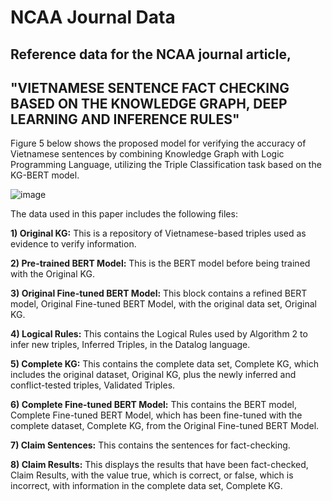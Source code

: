 # NCAA Journal Data
## Reference data for the NCAA journal article, 
## "VIETNAMESE SENTENCE FACT CHECKING BASED ON THE KNOWLEDGE GRAPH, DEEP LEARNING AND INFERENCE RULES"

Figure 5 below shows the proposed model for verifying the accuracy of Vietnamese sentences by combining Knowledge Graph with Logic Programming Language, utilizing the Triple Classification task based on the KG-BERT model. 

![image](https://user-images.githubusercontent.com/30404000/233814923-2c4e42f4-d5c3-4bae-a6da-73750ce6568e.png)

The data used in this paper includes the following files:

**1) Original KG:** This is a repository of Vietnamese-based triples used as evidence to verify information.

**2) Pre-trained BERT Model:** This is the BERT model before being trained with the Original KG. 

**3) Original Fine-tuned BERT Model:** This block contains a refined BERT model, Original Fine-tuned BERT Model, with the original data set, Original KG. 

**4) Logical Rules:** This contains the Logical Rules used by Algorithm 2 to infer new triples, Inferred Triples, in the Datalog language.

**5) Complete KG:** This contains the complete data set, Complete KG, which includes the original dataset, Original KG, plus the newly inferred and conflict-tested triples, Validated Triples.

**6) Complete Fine-tuned BERT Model:** This contains the BERT model, Complete Fine-tuned BERT Model, which has been fine-tuned with the complete dataset, Complete KG, from the Original Fine-tuned BERT Model. 

**7) Claim Sentences:** This contains the sentences for fact-checking.

**8) Claim Results:** This displays the results that have been fact-checked, Claim Results, with the value true, which is correct, or false, which is incorrect, with information in the complete data set, Complete KG.
